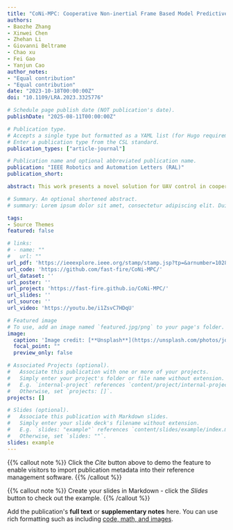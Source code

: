 ```yaml
---
title: "CoNi-MPC: Cooperative Non-inertial Frame Based Model Predictive Control"
authors:
- Baozhe Zhang
- Xinwei Chen
- Zhehan Li
- Giovanni Beltrame
- Chao xu
- Fei Gao
- Yanjun Cao
author_notes:
- "Equal contribution"
- "Equal contribution"
date: "2023-10-18T00:00:00Z"
doi: "10.1109/LRA.2023.3325776"

# Schedule page publish date (NOT publication's date).
publishDate: "2025-08-11T00:00:00Z"

# Publication type.
# Accepts a single type but formatted as a YAML list (for Hugo requirements).
# Enter a publication type from the CSL standard.
publication_types: ["article-journal"]

# Publication name and optional abbreviated publication name.
publication: "IEEE Robotics and Automation Letters (RAL)"
publication_short: 

abstract: This work presents a novel solution for UAV control in cooperative multi-robot systems, which can be used in various scenarios such as leader-following, landing on a moving base, or specific relative motion with a target. Unlike classical methods that tackle UAV control in the world frame, we directly control the UAV in the target coordinate frame, without making motion assumptions about the target. In detail, we formulate a non-linear model predictive controller of a UAV, referred to as the agent, within a non-inertial frame (i.e., the target frame). The system requires the relative states (pose and velocity), the angular velocity and the accelerations of the target, which can be obtained by relative localization methods and ubiquitous MEMS IMU sensors, respectively. This framework eliminates dependencies that are vital in classical solutions, such as accurate state estimation for both the agent and target, prior knowledge of the target motion model, and continuous trajectory re-planning for some complex tasks. We have performed extensive simulations to investigate the control performance with varying motion characteristics of the target. Furthermore, we conducted real robot experiments, employing either simulated relative pose estimation from motion capture systems indoors or directly from our previous relative pose estimation devices outdoors, to validate the applicability and feasibility of the proposed approach.

# Summary. An optional shortened abstract.
# summary: Lorem ipsum dolor sit amet, consectetur adipiscing elit. Duis posuere tellus ac convallis placerat. Proin tincidunt magna sed ex sollicitudin condimentum.

tags:
- Source Themes
featured: false

# links:
# - name: ""
#   url: ""
url_pdf: 'https://ieeexplore.ieee.org/stamp/stamp.jsp?tp=&arnumber=10287548'
url_code: 'https://github.com/fast-fire/CoNi-MPC/'
url_dataset: ''
url_poster: ''
url_project: 'https://fast-fire.github.io/CoNi-MPC/'
url_slides: ''
url_source: ''
url_video: 'https://youtu.be/i1ZsvC7HDqU'

# Featured image
# To use, add an image named `featured.jpg/png` to your page's folder. 
image:
  caption: 'Image credit: [**Unsplash**](https://unsplash.com/photos/jdD8gXaTZsc)'
  focal_point: ""
  preview_only: false

# Associated Projects (optional).
#   Associate this publication with one or more of your projects.
#   Simply enter your project's folder or file name without extension.
#   E.g. `internal-project` references `content/project/internal-project/index.md`.
#   Otherwise, set `projects: []`.
projects: []

# Slides (optional).
#   Associate this publication with Markdown slides.
#   Simply enter your slide deck's filename without extension.
#   E.g. `slides: "example"` references `content/slides/example/index.md`.
#   Otherwise, set `slides: ""`.
slides: example
---
```


{{% callout note %}}
Click the *Cite* button above to demo the feature to enable visitors to import publication metadata into their reference management software.
{{% /callout %}}

{{% callout note %}}
Create your slides in Markdown - click the *Slides* button to check out the example.
{{% /callout %}}

Add the publication's **full text** or **supplementary notes** here. You can use rich formatting such as including [code, math, and images](https://docs.hugoblox.com/content/writing-markdown-latex/).
